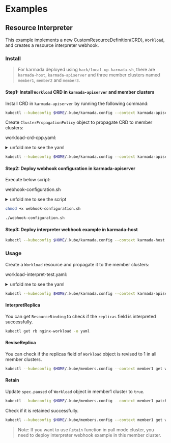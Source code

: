 # Examples

## Resource Interpreter

This example implements a new CustomResourceDefinition(CRD), `Workload`, and creates a resource interpreter webhook.

### Install

> For karmada deployed using `hack/local-up-karmada.sh`, there are `karmada-host`, `karmada-apiserver` and three member clusters named `member1`, `member2` and `member3`.

#### Step1: Install `Workload` CRD in `karmada-apiserver` and member clusters

Install CRD in `karmada-apiserver` by running the following command:

```bash
kubectl --kubeconfig $HOME/.kube/karmada.config --context karmada-apiserver apply -f examples/customresourceinterpreter/apis/workload.example.io_workloads.yaml
```

Create `ClusterPropagationPolicy` object to propagate CRD to member clusters:

workload-crd-cpp.yaml:

<details>

<summary>unfold me to see the yaml</summary>

```yaml
apiVersion: policy.karmada.io/v1alpha1
kind: ClusterPropagationPolicy
metadata:
  name: workload-crd-cpp
spec:
  resourceSelectors:
    - apiVersion: apiextensions.k8s.io/v1
      kind: CustomResourceDefinition
      name: workloads.workload.example.io
  placement:
    clusterAffinity:
      clusterNames:
        - member1
        - member2
        - member3
```
</details>

```bash
kubectl --kubeconfig $HOME/.kube/karmada.config --context karmada-apiserver apply -f workload-crd-cpp.yaml
```

#### Step2: Deploy webhook configuration in karmada-apiserver

Execute below script:

webhook-configuration.sh

<details>

<summary>unfold me to see the script</summary>

```bash
#!/usr/bin/env bash

export ca_string=$(cat ${HOME}/.karmada/server-ca.crt | base64 | tr "\n" " "|sed s/[[:space:]]//g)
export temp_path=$(mktemp -d)

cp -rf "examples/customresourceinterpreter/webhook-configuration.yaml" "${temp_path}/temp.yaml"
sed -i'' -e "s/{{caBundle}}/${ca_string}/g" "${temp_path}/temp.yaml"
kubectl --kubeconfig $HOME/.kube/karmada.config --context karmada-apiserver apply -f "${temp_path}/temp.yaml"
rm -rf "${temp_path}"
```

</details>

```bash
chmod +x webhook-configuration.sh

./webhook-configuration.sh
```

#### Step3: Deploy interpreter webhook example in karmada-host

```bash
kubectl --kubeconfig $HOME/.kube/karmada.config --context karmada-host apply -f examples/customresourceinterpreter/karmada-interpreter-webhook-example.yaml
```

### Usage

Create a `Workload` resource and propagate it to the member clusters:

workload-interpret-test.yaml:

<details>

<summary>unfold me to see the yaml</summary>

```yaml
apiVersion: workload.example.io/v1alpha1
kind: Workload
metadata:
  name: nginx
  labels:
    app: nginx
spec:
  replicas: 3
  paused: false
  template:
    metadata:
      labels:
        app: nginx
    spec:
      containers:
      - image: nginx
        name: nginx
---
apiVersion: policy.karmada.io/v1alpha1
kind: PropagationPolicy
metadata:
  name: nginx-workload-propagation
spec:
  resourceSelectors:
    - apiVersion: workload.example.io/v1alpha1
      kind: Workload
      name: nginx
  placement:
    clusterAffinity:
      clusterNames:
        - member1
        - member2
        - member3
    replicaScheduling:
      replicaDivisionPreference: Weighted
      replicaSchedulingType: Divided
      weightPreference:
        staticWeightList:
          - targetCluster:
              clusterNames:
                - member1
            weight: 1
          - targetCluster:
              clusterNames:
                - member2
            weight: 1
          - targetCluster:
              clusterNames:
                - member3
            weight: 1
```

</details>

```bash
kubectl --kubeconfig $HOME/.kube/karmada.config --context karmada-apiserver apply -f workload-interpret-test.yaml
```

#### InterpretReplica

You can get `ResourceBinding` to check if the `replicas` field is interpreted successfully.

```bash
kubectl get rb nginx-workload -o yaml 
```

#### ReviseReplica

You can check if the replicas field of `Workload` object is revised to 1 in all member clusters.

```bash
kubectl --kubeconfig $HOME/.kube/members.config --context member1 get workload nginx --template={{.spec.replicas}}
```

#### Retain

Update `spec.paused` of `Workload` object in member1 cluster to `true`.

```bash
kubectl --kubeconfig $HOME/.kube/members.config --context member1 patch workload nginx --type='json' -p='[{"op": "replace", "path": "/spec/paused", "value":true}]'
```

Check if it is retained successfully.
```bash
kubectl --kubeconfig $HOME/.kube/members.config --context member1 get workload nginx --template={{.spec.paused}}
```

> Note: If you want to use `Retain` function in pull mode cluster, you need to deploy interpreter webhook example in this member cluster.